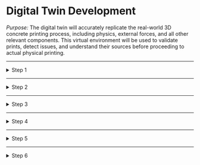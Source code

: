 # Digital Twin Development

_Purpose:_
The digital twin will accurately replicate the real-world 3D concrete printing process, including physics, external forces, and all other relevant components. This virtual environment will be used to validate prints, detect issues, and understand their sources before proceeding to actual physical printing.

---

<details>

<summary>Step 1</summary>

### **1. Robot Model Creation and Launch in Gazebo**

**Objective:**
To create a virtual representation of the ABB IRB 1660 robot and launch it in the Gazebo simulation environment. This is a crucial step in developing the digital twin, as it provides the foundational model that will be used for all subsequent simulation, control, and analysis tasks.

**Steps:**

1. **ROS 2 Workspace Setup:**
   - **Why:** The ROS 2 workspace is the environment where all the files, nodes, and configurations related to the digital twin will reside. Setting up a dedicated workspace ensures that all components of the project are organized, modular, and easily accessible for development and testing.
   - **How:**
     - Create a dedicated ROS 2 workspace for the project (e.g., `ros2_irb1660`).
     - Ensure that all necessary dependencies, such as ROS 2 Humble and Gazebo, are installed and properly configured.
     - Initialize the workspace, create a `src` directory where all source code and files will be stored, and clone any relevant repositories that may contain example code or necessary libraries.

2. **URDF File Creation:**
   - **Why:** The URDF (Unified Robot Description Format) file is essential for defining the physical and kinematic structure of the ABB IRB 1660 within the simulation. It describes the robot's geometry, joint connections, and physical properties, making it possible to simulate realistic motion and interactions in the digital environment.
   - **How:**
     - Write the URDF file, specifying the robot's links (individual parts) and joints (connections between parts) to mirror the physical robot.
     - Include details such as the kinematic chain (the sequence of joints and links), which is crucial for calculating the robot's movements and simulating its behavior accurately.
     - Incorporate physical properties like mass, inertia, and joint limits to ensure that the simulation reflects real-world dynamics, allowing for more accurate testing and validation of the robot's performance.
     - **Testing:**
       - Visualize the URDF in Rviz, a ROS tool for 3D visualization, to ensure that the model is correctly defined, with all parts and connections in place.
       - Debug and correct any issues related to link orientations, joint connections, or physical properties to prevent errors in the simulation.

3. **Launch Files:**
   - **Why:** Launch files are essential for automating the process of starting up the simulation with all necessary components. They ensure that the robot model is correctly loaded into Gazebo and can be easily visualized and tested.
   - **How:**
     - Create a `spawn_robot_gazebo.launch.py` file to load the robot model into Gazebo, specifying the necessary parameters such as the URDF file location and initial conditions.
     - If visualization in Rviz is needed (for example, to monitor the robot’s joint states or debug issues), create a `display.launch.py` file.
     - **Testing:**
       - Launch the robot in Gazebo and verify that it appears correctly within the simulated environment. Check for correct orientation, scale, and overall appearance.
       - Use Rviz, if needed, to further inspect the robot model and ensure that all visual aspects are as expected.

4. **Building the Network of Files:**
   - **Why:** Proper organization and configuration of the workspace are critical for the smooth operation of the simulation and future development. Ensuring that all files are correctly set up prevents errors during compilation and runtime, facilitating a more efficient development process.
   - **How:**
     - Organize the workspace to include all relevant URDF files, 3D meshes (if using detailed models), configuration files, and launch files. This structure allows for easy access and modification as the project evolves.
     - Verify that all paths in `CMakeLists.txt` (which controls the build process) and `package.xml` (which defines dependencies) are correct. This step ensures that the ROS 2 build system can locate and compile all necessary files without issues.
     - Build and source the workspace to resolve any dependencies or errors, making sure that the project is ready for simulation. This process is crucial for integrating all components and ensuring that they work together as intended.

</details>

---






<details>

<summary>Step 2</summary>

### **2. Making the Robot Moveable**

**Objective:**
To enable movement of the ABB IRB 1660 model within Gazebo, allowing for testing of motion and control algorithms. This step is crucial for simulating the robot's behavior under various conditions, which is essential for validating the digital twin's accuracy and preparing for real-world operations. The controller will mimic the real-life ABB robot controller, allowing the robot to be manually moved or to follow a path specified in an uploaded file.

**Steps:**

1. **Determine Control Strategy:**
   - **Why:** Choosing the appropriate control strategy is essential for simulating the robot’s movement realistically and efficiently. The control strategy determines how the robot’s joints will be actuated and how motion will be coordinated, impacting the accuracy and realism of the simulation.
   - **Options:**
     - **Joint Position Controller:** This is the simplest option and is ideal for initial testing and basic movement. It allows for direct control of each joint's position, making it easier to validate basic kinematics and ensure that the robot responds correctly to commands.
     - **Velocity or Effort Controllers:** These provide a more dynamic and realistic simulation by controlling the speed or force applied to each joint. These controllers are closer to how real-world robots operate and are better suited for complex motion tasks, where the robot’s interaction with its environment needs to be accurately simulated.
   - **Considerations:**
     - For initial testing and simple movement, start with a joint position controller to verify basic functionality.
     - For simulating real-world operations, where the robot needs to follow complex paths automatically, a combination of controllers may be used. This includes both manual control (akin to the "teach mode" in the real robot) and automated control for following preloaded paths.

2. **Set Up Controllers:**
   - **Why:** Controllers are the bridge between the commands given to the robot and the actual motion that occurs. Properly setting up controllers ensures that the robot responds accurately to commands, whether they are simple joint positions or complex trajectories. In this case, the setup must accommodate both manual control and automated path-following, mimicking the real ABB controller’s functionality.
   - **Steps:**
     - **Define Controllers in YAML:** Controllers are typically configured in a YAML file, where you specify parameters like joint names, control types, and PID settings. This configuration is crucial for tuning the robot’s response to match real-world behavior.
     - **Include JointStateController:** This controller is essential for providing feedback on the robot’s current joint states, such as positions, velocities, and efforts. It allows for monitoring and adjusting the robot’s movements during simulation.
     - **Add Specific Controllers:**
       - **Manual Control Mode:** Set up a controller that allows for manual joint manipulation, mimicking the “teach mode” of the real robot. This can be done through a simple joint position controller or a more sophisticated interface that allows operators to guide the robot by hand or through a joystick.
       - **Automated Path-Following:** Set up a `JointTrajectoryController` that allows the robot to follow a predefined path. This is where the uploaded file (similar to a G-code or other path specification) will dictate the robot's movements automatically, just as in the real-world scenario.
   - **Launch Files:**
     - **Update Gazebo Launch Files:** Modify the existing Gazebo launch files to initialize the controllers when the simulation starts. This ensures that the robot is ready to move, whether in manual mode or following an automated path.
     - **Use Controller Spawner:** Utilize the `controller_spawner` node to load the controllers during the simulation. This node takes care of initializing and managing the controllers, ensuring they are correctly integrated into the simulation.

3. **Testing Movement:**
   - **Why:** Testing the robot’s movement is essential to ensure that the controllers are functioning correctly and that the robot moves as expected. This step verifies that the simulation accurately reflects the robot’s physical behavior and identifies any issues that need to be addressed.
   - **Tools:**
     - **Manual Control Testing:** Use ROS 2 command-line tools or a custom node to manually control the robot’s joints, simulating the "teach mode" operation. This allows for testing of the robot’s manual movement capabilities and ensuring that operators can guide the robot accurately.
     - **Automated Path Testing:** Upload a path file to the simulation and use the `JointTrajectoryController` to test the robot’s ability to follow the path automatically. This step is crucial for validating the automated control aspect, ensuring that the robot can perform complex tasks without manual intervention.
     - **Visualize in Gazebo:** Watch the robot’s movement in Gazebo to ensure that it follows the commands accurately. This visual feedback is critical for identifying any discrepancies between the expected and actual behavior.
   - **Debugging:**
     - **PID Tuning:** If the robot’s movement is sluggish, oscillatory, or unstable, adjust the PID settings in the controller configuration. Proper tuning is essential for achieving smooth and responsive motion.
     - **Unresponsive Joints:** If certain joints do not move as expected, check the controller configuration, ensure the correct joints are specified, and verify that the controller spawner is correctly initializing all controllers.
     - **Simulation Issues:** If the robot behaves erratically in the simulation, consider adjusting the simulation parameters, such as physics engine settings, to ensure stability and realism.

</details>

---






<details>

<summary>Step 3</summary>

### **3. Integrating Forward and Inverse Kinematics**

**Objective:**
To implement both forward and inverse kinematics, allowing manual control of the robot’s joints and automated path-following based on a desired end-effector position. This step is crucial for enabling both flexible manual operation and precise automated control, reflecting the real-world capabilities of the ABB robot in the digital twin.

**Steps:**

1. **Forward Kinematics Implementation:**
   - **Purpose:**
     - The purpose of implementing forward kinematics is to allow manual control over the robot’s joints, providing operators with the flexibility to position the robot as needed. This is particularly important for tasks such as setting up the robot for specific operations, testing individual joint movements, and validating the physical model’s accuracy.
   - **Why:** Forward kinematics is fundamental for understanding the robot's movement. By knowing the position of each joint, forward kinematics calculates the exact position of the robot’s end-effector (e.g., the printing nozzle) in space. This is essential for both manual and automated operations.
   - **Tools:**
     - **Kinematics Library or ROS Packages:** Implement a kinematics library or utilize existing ROS packages like `moveit2`, which provides a well-established framework for handling kinematics.
   - **Integration:**
     - **Node Development:** Develop or adapt a ROS 2 node that can accept joint commands (e.g., angles or displacements) and compute the corresponding position of the robot’s end-effector in Cartesian space (X, Y, Z coordinates).
     - **Testing:**
       - **Simulation Testing:** Test the forward kinematics in the Gazebo simulation to ensure that when joint commands are given, the end-effector reaches the expected position. This is crucial for validating the accuracy of the kinematic model and ensuring that the robot moves as intended.

2. **Inverse Kinematics (IK) Setup:**
   - **Purpose:**
     - The purpose of implementing inverse kinematics is to allow the robot to follow a predefined path or reach specific points in space with its end-effector. This is essential for tasks like automated printing, where the robot must follow a precise trajectory based on a design file or set of instructions.
   - **Why:** Inverse kinematics is key to automated control. It allows you to specify a desired position and orientation for the end-effector, and the IK solver calculates the necessary joint angles to achieve that position. This functionality is crucial for executing complex paths and operations that require precise control of the robot’s movements.
   - **Tools:**
     - **IK Solver:** Use an IK solver, potentially from `moveit2` or a custom implementation. The IK solver is responsible for determining the correct joint angles that will position the end-effector at a desired point in space.
   - **Integration:**
     - **Node Creation:** Create or modify ROS 2 nodes to take Cartesian coordinates (X, Y, Z) as input and solve for the corresponding joint angles. These nodes will be used to command the robot to move its end-effector to specific locations.
     - **Testing:**
       - **Path Definition:** Define a series of test paths in space, such as straight lines, curves, or complex shapes. Use the IK solver to generate the necessary joint commands and verify that the robot can follow these paths accurately in the simulation.
       - **Validation:** Ensure that the robot reaches the desired positions with minimal error, adjusting the IK solver’s parameters if necessary to improve accuracy.

3. **Simulating a Print Path:**
   - **Objective:**
     - The objective here is to simulate the robot’s printing process by loading a G-code file or another form of path instruction into the digital twin. The robot should be able to follow this path as it would during a real 3D printing operation.
   - **Why:** Simulating a print path is crucial for validating the digital twin’s ability to replicate real-world printing operations. By ensuring that the robot can follow a G-code or similar path accurately, you can test the entire printing process virtually before moving to physical printing, reducing risks and errors.
   - **Integration:**
     - **Script or Node Development:** Develop a script or ROS 2 node that reads the G-code file or other path instruction formats and translates this data into joint commands using the IK solver. This process involves parsing the file, extracting the necessary coordinates, and calculating the joint movements required to follow the path.
     - **Testing:**
       - **Simulation Testing:** Load the path data into the simulation and run the robot through the print process. Monitor the robot’s ability to follow the path smoothly, adjusting the IK solver or controller settings as necessary to ensure that the robot moves without jerks, delays, or inaccuracies.
       - **Path Optimization:** If the robot encounters difficulties in following the path, refine the path planning algorithm or make adjustments to the robot’s movement parameters to achieve smoother and more accurate motion.

</details>

---






<details>

<summary>Step 4</summary>

### **4. Virtual Environment Setup**

**Objective:**
To set up the digital environment, including all necessary lab components, within Gazebo. This step is critical for creating a comprehensive simulation that replicates the real-world 3D printing setup, allowing for thorough testing and validation before physical operations begin.

**Steps:**

1. **Modeling Lab Components:**
   - **Why:** Accurately modeling the lab components is essential for creating a realistic simulation environment. Each component, from the mixer to the data collection tools, plays a vital role in the 3D printing process, and their virtual counterparts must replicate their real-world functionality to provide meaningful simulation results.
   - **Components:**
     - **Mixer with Sensors:** The mixer must be represented with its relevant sensors (e.g., temperature, consistency) to monitor the mixing process. These sensors provide data that can influence the printing process, making their accurate simulation crucial.
     - **Printing Table:** The printing table is where the actual printing occurs. Its virtual model should reflect the real table’s dimensions, surface properties, and position relative to the robot.
     - **Data Collection Tools (e.g., Camera):** Tools like cameras are essential for monitoring the print process in real-time. Their placement and functionality in the virtual environment must mirror their real-world setup to provide accurate data for analysis.
     - **Other Relevant Equipment:** Any additional tools or components used in the lab (e.g., curing lights, ventilation systems) should also be modeled to create a complete simulation environment.
   - **URDF/SDFormat Files:**
     - **Creation:** Develop or obtain URDF or SDFormat files for each lab component. These files define the physical and functional properties of each component, such as dimensions, mass, and sensor capabilities.
     - **Accuracy:** Ensure that these files accurately reflect the real-world components, as any discrepancies could lead to inaccurate simulation results. This includes proper scaling, positioning of sensors, and defining movable parts if applicable.
   - **Integration:**
     - **Adding Components to Gazebo:** Incorporate these components into the Gazebo simulation environment. This involves placing them correctly relative to the robot and each other, ensuring that the setup mimics the actual lab configuration.
     - **Interaction with the Robot:** Ensure that each component interacts correctly with the robot. For example, the mixer should feed material data to the robot, the camera should monitor the printing process, and the table should provide a stable surface for printing. Proper interaction is key to creating a realistic simulation that can be used for accurate testing and validation.

2. **Functionality Simulation:**
   - **Why:** It’s not enough to simply model the physical components; their functionality must also be accurately simulated. This includes sensor readings, actuator movements, and any other dynamic aspects of the components. Simulating these functions ensures that the digital twin behaves as the real system would, allowing for meaningful analysis and testing.
   - **Objective:**
     - The goal is to mimic the functionality of each lab component in the virtual environment, ensuring that they behave as they would in the real world. This includes simulating sensor data, actuator responses, and interactions between components.
   - **Tools:**
     - **Gazebo Plugins:** Use existing Gazebo plugins or develop custom plugins to simulate the functionality of each component. For example, a plugin could simulate the temperature readings from a sensor or the movement of an actuator in the mixer.
     - **Custom ROS Nodes:** Where Gazebo plugins fall short, custom ROS nodes can be developed to simulate more complex interactions or to process and relay sensor data between components. These nodes can also handle tasks such as triggering events based on sensor readings or controlling actuators based on specific conditions.
   - **Testing:**
     - **Simulation Runs:** Conduct simulation runs to test the functionality of each component. This involves checking that sensors provide realistic readings, actuators move as expected, and components interact correctly with one another and with the robot.
     - **Feedback and Adjustment:** Use the simulation results to adjust the models or functionality as needed. If a sensor is providing incorrect data or an actuator isn’t moving as it should, make the necessary adjustments to the URDF/SDFormat files, plugins, or ROS nodes.
     - **Validation:** Ensure that the virtual environment provides realistic feedback that can be used for further development and testing of the robot’s movements and the overall 3D printing process. The accuracy of this simulation is critical for identifying potential issues and optimizing the process before physical trials begin.

</details>

---






<details>

<summary>Step 5</summary>

### **5. Fluid Simulation for Concrete**

**Objective:**
To simulate the behavior of the concrete being printed, accounting for factors like viscosity, flow rate, and deposition accuracy. This step is critical for accurately replicating the printing process in the digital twin, enabling precise control and analysis of the material deposition.

**Steps:**

1. **Determine Simulation Requirements:**
   - **Why:** Understanding the key parameters that influence the behavior of concrete during printing is essential for developing an accurate simulation. Factors like viscosity, flow rate, and curing time directly affect the quality and stability of the printed structure.
   - **Parameters:**
     - **Viscosity:** This determines how the concrete flows and spreads during deposition, affecting layer thickness and surface finish.
     - **Flow Rate:** The rate at which concrete is extruded influences the speed and precision of the printing process. Accurate simulation of flow rate is crucial for ensuring that the digital twin matches real-world performance.
     - **Curing Time:** Concrete begins to set shortly after deposition, which can affect the subsequent layers. Simulating the curing process helps in understanding how the material behaves over time and how it interacts with new layers.
   - **Tools:**
     - **Fluid Simulation Tools:** Explore available fluid simulation tools that can integrate with Gazebo. These might include custom plugins specifically designed for concrete simulation or third-party libraries that can be adapted for this purpose. The chosen tools must be capable of accurately simulating the identified parameters and integrating seamlessly with the existing simulation environment.

2. **Implement Fluid Simulation:**
   - **Why:** Implementing the fluid simulation is necessary for replicating the physical behavior of concrete during the printing process. This step allows for the testing and validation of the printing process in a virtual environment, helping to predict potential issues and optimize the printing parameters.
   - **Integration:**
     - **Develop or Integrate Fluid Model:** Develop or integrate a fluid simulation model that mimics the behavior of concrete. This model should account for the identified parameters and be capable of simulating the flow, deposition, and curing of concrete as it is extruded by the robot.
     - **Testing:**
       - **Simulate Basic Printing Scenario:** Start by simulating a basic printing scenario to validate the initial fluid model. Observe how the concrete flows, spreads, and sets, making adjustments as needed to ensure that the simulation matches expected real-world behavior. This step is crucial for ensuring that the fluid model accurately represents the physical properties of concrete.

3. **Optimization and Refinement:**
   - **Why:** Fine-tuning the simulation is essential for ensuring that it provides reliable and accurate predictions of the printing process. This step involves refining the model to handle different printing conditions and materials, ensuring that it can be used for a wide range of scenarios.
   - **Objective:**
     - **Fine-Tune the Simulation:** Adjust the parameters and algorithms used in the fluid simulation to improve accuracy. This may involve refining the viscosity model, adjusting the flow rate calculations, or improving the curing process simulation.
   - **Testing:**
     - **Multiple Simulations:** Run multiple simulations with different parameters to validate the model across a range of conditions. This testing ensures that the model is robust and can handle variations in material properties, environmental conditions, and printing speeds. The goal is to create a reliable simulation that can be used to predict and optimize the real-world printing process.

</details>

---







<details>

<summary>Step 6</summary>

### **6. Verification and Testing**

**Objective:**
To test the fully developed digital twin by running simulations that replicate real-world printing scenarios. This step is essential for validating the accuracy and reliability of the digital twin before it is used to guide real-world operations.

**Steps:**

1. **Scenario Definition:**
   - **Why:** Defining a variety of test scenarios is crucial for thoroughly evaluating the digital twin’s performance. These scenarios should cover different aspects of the printing process to ensure that the digital twin can handle a range of real-world conditions.
   - **Scenarios:**
     - **Different Print Designs:** Test the digital twin with various print designs, including complex geometries, to ensure that it can accurately simulate the robot’s movements and the material deposition.
     - **Material Variations:** Simulate different concrete mixtures with varying properties (e.g., viscosity, curing time) to test how the digital twin handles changes in material behavior.
     - **Environmental Conditions:** Include scenarios that simulate different environmental conditions, such as temperature and humidity, which can affect the printing process and material properties.
   - **Execution:**
     - **Run Simulations:** Execute the defined scenarios in the digital twin, closely monitoring the robot’s performance, print accuracy, and the material deposition process. This testing phase is critical for identifying any discrepancies between the simulation and expected real-world outcomes.

2. **Validation:**
   - **Why:** Comparing the simulation results with real-world data is essential for validating the accuracy of the digital twin. This step ensures that the digital twin can reliably predict the outcomes of real-world operations.
   - **Comparison:**
     - **Simulation vs. Real-World Data:** Compare the results of the digital twin’s simulations with data from actual printing operations. Look for consistency in terms of print accuracy, material behavior, and overall process reliability.
   - **Adjustment:**
     - **Refine Models and Algorithms:** Based on the comparison, make necessary adjustments to the simulation models, control algorithms, and kinematics to improve accuracy. This may involve fine-tuning the fluid simulation, adjusting the robot’s motion parameters, or refining the control logic.

3. **Final Testing:**
   - **Why:** The final round of testing is essential to confirm that the digital twin is fully ready for use in guiding real-world operations. This step ensures that all components work together seamlessly and that the digital twin can reliably predict and mitigate issues.
   - **Objective:**
     - **Conduct Final Testing:** Run a comprehensive set of tests covering all aspects of the printing process. Ensure that the digital twin can handle different scenarios, materials, and conditions without errors or significant discrepancies.
   - **Outcome:**
     - **Confirm Reliability:** The final outcome should be a fully validated digital twin that can be used to predict and optimize real-world printing operations. It should be capable of identifying potential issues before they occur and providing reliable guidance for process adjustments.

</details>
